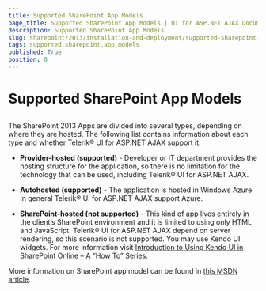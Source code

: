 ```yaml
---
title: Supported SharePoint App Models
page_title: Supported SharePoint App Models | UI for ASP.NET AJAX Documentation
description: Supported SharePoint App Models
slug: sharepoint/2013/installation-and-deployment/supported-sharepoint-app-models
tags: supported,sharepoint,app,models
published: True
position: 0
---
```


# Supported SharePoint App Models



## 

The SharePoint 2013 Apps are divided into several types, depending on where they are hosted. The following list contains information about each type and whether Telerik® UI for ASP.NET AJAX support it:

* **Provider-hosted (supported)** - Developer or IT department provides the hosting structure for the application, so there is no limitation for the technology that can be used, including Telerik® UI for ASP.NET AJAX.

* **Autohosted (supported)** - The application is hosted in Windows Azure. In general Telerik® UI for ASP.NET AJAX support Azure.

* **SharePoint-hosted (not supported)** - This kind of app lives entirely in the client’s SharePoint environment and it is limited to using only HTML and JavaScript. Telerik® UI for ASP.NET AJAX depend on server rendering, so this scenario is not supported. You may use Kendo UI widgets. For more information visit [Introduction to Using Kendo UI in SharePoint Online – A “How To” Series](https://developer.telerik.com/featured/introduction-using-kendo-ui-sharepoint-online-series/).

More information on SharePoint app model can be found in [this MSDN article](http://msdn.microsoft.com/library/office/apps/fp179930%28v=office.15%29).
